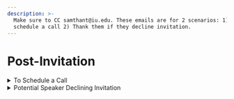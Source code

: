 ```yaml
---
description: >-
  Make sure to CC samthant@iu.edu. These emails are for 2 scenarios: 1) To
  schedule a call 2) Thank them if they decline invitation.
---
```


# Post-Invitation

<details>

<summary>To Schedule a Call</summary>

#### Subject: TEDxIndianaUniversity Follow-Up - Scheduling First Call

Thank you for considering our invitation to speak at TEDxIndianaUniversity! We are excited about the opportunity to explore how your insights can align with our event and audience.

To move forward, we’d love to schedule a brief 15–30 minute call to get to know you and discuss your potential fit with TEDxIndianaUniversity. Our theme for this year is "Tipping Point", and we would appreciate it if you could share a few interpretations of this theme that resonate with you. This will help guide our conversation.

During the call, we’ll cover:

* The TEDxIndianaUniversity theme and your interpretation
* A few guiding questions to understand your background and ideas
* Any questions you may have about the event

Our goal for this call is to gain a better understanding of the kind of ideas you can bring to the conference and to determine whether you would be a good speaker fit for TEDxIndianaUniversity. To help you prepare for our conversation, here are a few points to consider:

* We aim to bring forward ideas that are relatable, applicable, or of special interest to the Bloomington community.
* We’re looking for talks that present new ideas or challenge preconceived ones, leaving the audience with something thought-provoking to take away.
* We’re not seeking personal motivational stories, but rather a focus on your ideas, research, or work that could inspire new ways of thinking.

Here are a few sample TED/TEDx talks to help you get a sense of what we’re aiming for:

* [Why people believe they can’t draw - and how to prove they can | Graham Shaw | TEDxHull](https://www.youtube.com/watch?v=7TXEZ4tP06c\&pp=ygUVeW91IGNhbiBkcmF3IHRlZCB0YWxr)
* [Inside the Mind of a Master Procrastinator | Tim Urban | TED](https://www.youtube.com/watch?v=arj7oStGLkU\&list=RDQM\_XxwKv1dVQQ\&index=4)
* [How language shapes the way we think | Lera Boroditsky | TED](https://www.youtube.com/watch?v=RKK7wGAYP6k)

Would you be available for a call on \[suggest two or three dates/times]? If these don’t work, feel free to suggest alternatives.

We look forward to speaking with you and hearing your thoughts!



Best regards,\
\[Your Full Name]\
Curator\
TEDxIndianaUniversity

Luddy School of Information, Computation, and Engineering

Indiana University, Bloomington

tedxiub@iu.edu |[ tedxiu.com](https://nam12.safelinks.protection.outlook.com/?url=http%3A%2F%2Ftedxiu.com%2F\&data=05%7C02%7Csamthant%40iu.edu%7C287d8020e4f04a84c94608dc524bac6b%7C1113be34aed14d00ab4bcdd02510be91%7C0%7C0%7C638475732160931589%7CUnknown%7CTWFpbGZsb3d8eyJWIjoiMC4wLjAwMDAiLCJQIjoiV2luMzIiLCJBTiI6Ik1haWwiLCJXVCI6Mn0%3D%7C0%7C%7C%7C\&sdata=jHACCULi5jqz%2BlsqFo%2Bz%2F9A36hVv%2FG4DDnGQ4zdu4wg%3D\&reserved=0)



</details>

<details>

<summary>Potential Speaker Declining Invitation</summary>

Dear \[Speaker's Name],

Thank you so much for taking the time to consider our invitation to speak at TEDxIndianaUniversity. We understand that you’re unable to join us this year and we appreciate your prompt response. We wish you all the best in your ongoing projects!

Best regards,\
\[Your Full Name]\
Curator\
TEDxIndianaUniversity

Luddy School of Information, Computation, and Engineering

Indiana University, Bloomington

tedxiub@iu.edu |[ tedxiu.com](https://nam12.safelinks.protection.outlook.com/?url=http%3A%2F%2Ftedxiu.com%2F\&data=05%7C02%7Csamthant%40iu.edu%7C287d8020e4f04a84c94608dc524bac6b%7C1113be34aed14d00ab4bcdd02510be91%7C0%7C0%7C638475732160931589%7CUnknown%7CTWFpbGZsb3d8eyJWIjoiMC4wLjAwMDAiLCJQIjoiV2luMzIiLCJBTiI6Ik1haWwiLCJXVCI6Mn0%3D%7C0%7C%7C%7C\&sdata=jHACCULi5jqz%2BlsqFo%2Bz%2F9A36hVv%2FG4DDnGQ4zdu4wg%3D\&reserved=0)

\


</details>
